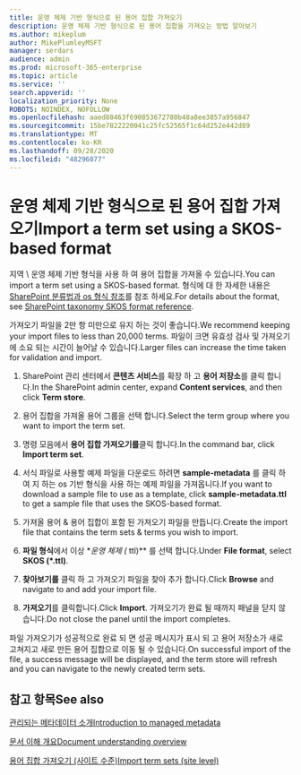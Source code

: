 ```yaml
---
title: 운영 체제 기반 형식으로 된 용어 집합 가져오기
description: 운영 체제 기반 형식으로 된 용어 집합을 가져오는 방법 알아보기
ms.author: mikeplum
author: MikePlumleyMSFT
manager: serdars
audience: admin
ms.prod: microsoft-365-enterprise
ms.topic: article
ms.service: ''
search.appverid: ''
localization_priority: None
ROBOTS: NOINDEX, NOFOLLOW
ms.openlocfilehash: aaed88463f690853672780b48a8ee3857a956847
ms.sourcegitcommit: 15be7822220041c25fc52565f1c64d252e442d89
ms.translationtype: MT
ms.contentlocale: ko-KR
ms.lasthandoff: 09/28/2020
ms.locfileid: "48296077"
---
```

# <a name="import-a-term-set-using-a-skos-based-format"></a><span data-ttu-id="28f5a-103">운영 체제 기반 형식으로 된 용어 집합 가져오기</span><span class="sxs-lookup"><span data-stu-id="28f5a-103">Import a term set using a SKOS-based format</span></span>

<span data-ttu-id="28f5a-104">지역 \ 운영 체제 기반 형식을 사용 하 여 용어 집합을 가져올 수 있습니다.</span><span class="sxs-lookup"><span data-stu-id="28f5a-104">You can import a term set using a SKOS-based format.</span></span> <span data-ttu-id="28f5a-105">형식에 대 한 자세한 내용은 [SharePoint 분류법과 os 형식 참조](skos-format-reference.md)를 참조 하세요.</span><span class="sxs-lookup"><span data-stu-id="28f5a-105">For details about the format, see [SharePoint taxonomy SKOS format reference](skos-format-reference.md).</span></span>

<span data-ttu-id="28f5a-106">가져오기 파일을 2만 항 미만으로 유지 하는 것이 좋습니다.</span><span class="sxs-lookup"><span data-stu-id="28f5a-106">We recommend keeping your import files to less than 20,000 terms.</span></span> <span data-ttu-id="28f5a-107">파일이 크면 유효성 검사 및 가져오기에 소요 되는 시간이 늘어날 수 있습니다.</span><span class="sxs-lookup"><span data-stu-id="28f5a-107">Larger files can increase the time taken for validation and import.</span></span>

1. <span data-ttu-id="28f5a-108">SharePoint 관리 센터에서 **콘텐츠 서비스**를 확장 하 고 **용어 저장소**를 클릭 합니다.</span><span class="sxs-lookup"><span data-stu-id="28f5a-108">In the SharePoint admin center, expand **Content services**, and then click **Term store**.</span></span>

2. <span data-ttu-id="28f5a-109">용어 집합을 가져올 용어 그룹을 선택 합니다.</span><span class="sxs-lookup"><span data-stu-id="28f5a-109">Select the term group where you want to import the term set.</span></span>

3. <span data-ttu-id="28f5a-110">명령 모음에서 **용어 집합 가져오기를**클릭 합니다.</span><span class="sxs-lookup"><span data-stu-id="28f5a-110">In the command bar, click **Import term set**.</span></span>
 
4.  <span data-ttu-id="28f5a-111">서식 파일로 사용할 예제 파일을 다운로드 하려면 **sample-metadata** 를 클릭 하 여 지 하는 os 기반 형식을 사용 하는 예제 파일을 가져옵니다.</span><span class="sxs-lookup"><span data-stu-id="28f5a-111">If you want to download a sample file to use as a template, click **sample-metadata.ttl** to get a sample file that uses the SKOS-based format.</span></span>
 
5.  <span data-ttu-id="28f5a-112">가져올 용어 & 용어 집합이 포함 된 가져오기 파일을 만듭니다.</span><span class="sxs-lookup"><span data-stu-id="28f5a-112">Create the import file that contains the term sets & terms you wish to import.</span></span>

6.  <span data-ttu-id="28f5a-113">**파일 형식**에서 이상 **운영 체제 (* ttl)*\* 를 선택 합니다.</span><span class="sxs-lookup"><span data-stu-id="28f5a-113">Under **File format**, select **SKOS (\*.ttl)**.</span></span>

7.  <span data-ttu-id="28f5a-114">**찾아보기를** 클릭 하 고 가져오기 파일을 찾아 추가 합니다.</span><span class="sxs-lookup"><span data-stu-id="28f5a-114">Click **Browse** and navigate to and add your import file.</span></span>

8.  <span data-ttu-id="28f5a-115">**가져오기**를 클릭합니다.</span><span class="sxs-lookup"><span data-stu-id="28f5a-115">Click **Import**.</span></span> <span data-ttu-id="28f5a-116">가져오기가 완료 될 때까지 패널을 닫지 않습니다.</span><span class="sxs-lookup"><span data-stu-id="28f5a-116">Do not close the panel until the import completes.</span></span>

<span data-ttu-id="28f5a-117">파일 가져오기가 성공적으로 완료 되 면 성공 메시지가 표시 되 고 용어 저장소가 새로 고쳐지고 새로 만든 용어 집합으로 이동 될 수 있습니다.</span><span class="sxs-lookup"><span data-stu-id="28f5a-117">On successful import of the file, a success message will be displayed, and the term store will refresh and you can navigate to the newly created term sets.</span></span>

## <a name="see-also"></a><span data-ttu-id="28f5a-118">참고 항목</span><span class="sxs-lookup"><span data-stu-id="28f5a-118">See also</span></span>

[<span data-ttu-id="28f5a-119">관리되는 메타데이터 소개</span><span class="sxs-lookup"><span data-stu-id="28f5a-119">Introduction to managed metadata</span></span>](https://docs.microsoft.com/sharepoint/managed-metadata)

[<span data-ttu-id="28f5a-120">문서 이해 개요</span><span class="sxs-lookup"><span data-stu-id="28f5a-120">Document understanding overview</span></span>](document-understanding-overview.md)

[<span data-ttu-id="28f5a-121">용어 집합 가져오기 (사이트 수준)</span><span class="sxs-lookup"><span data-stu-id="28f5a-121">Import term sets (site level)</span></span>](https://support.microsoft.com/office/168fbc86-7fce-4288-9a1f-b83fc3921c18)